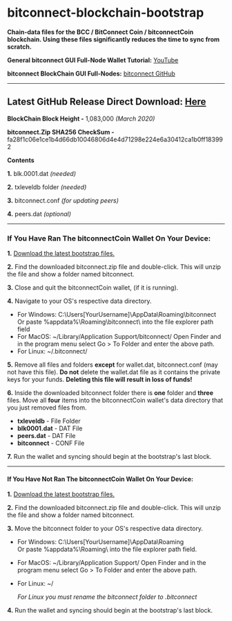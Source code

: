 # bitconnect-blockchain-bootstrap

**Chain-data files for the BCC / BitConnect Coin / bitconnectCoin blockchain. Using these files significantly reduces the time to sync from scratch.**

**General bitconnect GUI Full-Node Wallet Tutorial:** [YouTube](https://youtu.be/RTieeNXGNrE "YouTube")

**bitconnect BlockChain GUI Full-Nodes:**
[bitconnect GitHub](https://github.com/bitconnectcoin/bitconnectcoin/tree/master/setup "bitconnect GitHub")

---

## Latest GitHub Release Direct Download: [Here](https://github.com/bitconnectCore/bitconnectCoin-blockchain-bootstrap/releases/download/1.0/bitconnect.zip "Download")

**BlockChain Block Height -** 1,083,000 *(March 2020)*

**bitconnect.Zip SHA256 CheckSum -** fa28f1c06e1ce1b4d66db10046806d4e4d71298e224e6a30412ca1b0ff183992

**Contents**

**1.** blk.0001.dat *(needed)*

**2.** txleveldb folder *(needed)*

**3.** bitconnect.conf *(for updating peers)*

**4.** peers.dat *(optional)*

---

### If You Have Ran The bitconnectCoin Wallet On Your Device:

**1.** [Download the latest bootstrap files.](https://github.com/bitconnectCore/bitconnectCoin-blockchain-bootstrap/releases "The Latest BCC Bootstrap Files Release")

**2.** Find the downloaded bitconnect.zip file and double-click. This will unzip the file and show a folder named bitconnect.

**3.** Close and quit the bitconnectCoin wallet, (if it is running).

**4.** Navigate to your OS's respective data directory.

* For Windows: C:\Users\[YourUsername]\AppData\Roaming\bitconnect\
Or paste %appdata%\Roaming\bitconnect\ into the file explorer path field
* For MacOS: ~/Library/Application Support/bitconnect/
Open Finder and in the program menu select Go > To Folder and enter the above path.
* For Linux: ~/.bitconnect/

**5.** Remove all files and folders **except** for wallet.dat, bitconnect.conf (may not have this file).
**Do not** delete the wallet.dat file as it contains the private keys for your funds. **Deleting this file will result in loss of funds!**

**6.** Inside the downloaded bitconnect folder there is **one** folder and **three** files. Move all **four** items into the bitconnectCoin wallet's data directory that you just removed files from.
* **txleveldb**   - File Folder
* **blk0001.dat** - DAT File
* **peers.dat** - DAT File
* **bitconnect**  - CONF File

**7.** Run the wallet and syncing should begin at the bootstrap's last block.

---

#### If You Have Not Ran The bitconnectCoin Wallet On Your Device:

**1.** [Download the latest bootstrap files.](https://github.com/bitconnectCore/bitconnectCoin-blockchain-bootstrap/releases "The Latest BCC Bootstrap Files Release")

**2.** Find the downloaded bitconnect.zip file and double-click. This will unzip the file and show a folder named bitconnect.

**3.** Move the bitconnect folder to your OS's respective data directory.

* For Windows: C:\Users\[YourUsername]\AppData\Roaming\
Or paste %appdata%\Roaming\ into the file explorer path field.
* For MacOS: ~/Library/Application Support/
Open Finder and in the program menu select Go > To Folder and enter the above path.
* For Linux: ~/
     
    *For Linux you must rename the bitconnect folder to .bitconnect*

**4.** Run the wallet and syncing should begin at the bootstrap's last block.
